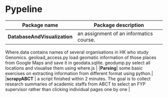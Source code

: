 # Pypeline

|Package name | Package description|
|--- | --- |
|__DatabaseAndVisualization__ | an assignment of an informatics course.
Where.data contains names of several organisations in HK who study Genomics. 
geoload_access.py load geomatic information of those places from Google Maps and save it in geodata.sqlite.
geodump.py select all locations and visualise them using where.js |
|__Parsing__| some basic exercises on extracting information from different format using python.|
|__scrapyABCT__ | a script finished within 2 minutes. The goal is to collect research summaries of academic staffs from ABCT to select an FYP supervisor rather than clicking individual pages one by one |
